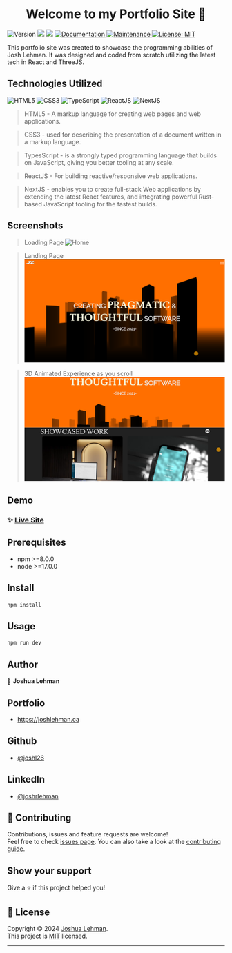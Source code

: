 <h1 align="center">Welcome to my Portfolio Site 👋</h1>
<p>
  <img alt="Version" src="https://img.shields.io/badge/version-0.1.0-blue.svg?cacheSeconds=2592000" />
  <img src="https://img.shields.io/badge/npm-%3E%3D8.0.0-blue.svg" />
  <img src="https://img.shields.io/badge/node-%3E%3D17.0.0-blue.svg" />
  <a href="https://github.com/joshl26/portfolio-2024#readme" target="_blank">
    <img alt="Documentation" src="https://img.shields.io/badge/documentation-yes-brightgreen.svg" />
  </a>
  <a href="https://github.com/joshl26/portfolio-2024/graphs/commit-activity" target="_blank">
    <img alt="Maintenance" src="https://img.shields.io/badge/Maintained%3F-yes-green.svg" />
  </a>
  <a href="https://github.com/joshl26/portfolio-2024/blob/master/LICENSE" target="_blank">
    <img alt="License: MIT" src="https://img.shields.io/github/license/joshl26/portfolio-2024" />
  </a>
</p>

This portfolio site was created to showcase the programming abilities of Josh Lehman. It was designed and coded from scratch utilizing the latest tech in React and ThreeJS.

## Technologies Utilized

![HTML5](https://img.shields.io/badge/html5-%23E34F26.svg?style=for-the-badge&logo=html5&logoColor=white)
![CSS3](https://img.shields.io/badge/css3-%231572B6.svg?style=for-the-badge&logo=css3&logoColor=white)
![TypeScript](https://img.shields.io/badge/typescript-%23323330.svg?style=for-the-badge&logo=typescript&logoColor=%23F7DF1E)
![ReactJS](https://img.shields.io/badge/reactjs-%23404d59.svg?style=for-the-badge&logo=react&logoColor=%2361DAFB)
![NextJS](https://img.shields.io/badge/nextjs-6DA55F?style=for-the-badge&logo=vercel&logoColor=white)

> HTML5 - A markup language for creating web pages and web applications.

> CSS3 - used for describing the presentation of a document written in a markup language.

> TypesScript - is a strongly typed programming language that builds on JavaScript, giving you better tooling at any scale.

> ReactJS - For building reactive/responsive web applications.

> NextJS - enables you to create full-stack Web applications by extending the latest React features, and integrating powerful Rust-based JavaScript tooling for the fastest builds.

## Screenshots

> Loading Page
> ![Home](https://raw.githubusercontent.com/joshl26/joshl26/main/assets/portfolio-2024.png)

> Landing Page
> ![About](https://raw.githubusercontent.com/joshl26/joshl26/main/assets/portfolio-2024-1.png)

> 3D Animated Experience as you scroll
> ![Scroll Effect](https://raw.githubusercontent.com/joshl26/joshl26/main/assets/portfolio-2024-2.png)

## Demo

### ✨ [Live Site](https://joshlehman.ca)

## Prerequisites

- npm >=8.0.0
- node >=17.0.0

## Install

```sh
npm install
```

## Usage

```sh
npm run dev
```

## Author

👤 **Joshua Lehman**

## Portfolio

- https://joshlehman.ca

## Github

- [@joshl26](https://github.com/joshl26)

## LinkedIn

- [@joshrlehman](https://linkedin.com/in/joshrlehman)

## 🤝 Contributing

Contributions, issues and feature requests are welcome!<br />Feel free to check [issues page](https://github.com/joshl26/portfolio-2024/issues). You can also take a look at the [contributing guide](https://github.com/joshl26/portfolio-2024/blob/master/CONTRIBUTING.md).

## Show your support

Give a ⭐️ if this project helped you!

## 📝 License

Copyright © 2024 [Joshua Lehman](https://github.com/joshl26).<br />
This project is [MIT](https://github.com/joshl26/portfolio-2024/blob/master/LICENSE) licensed.

---
